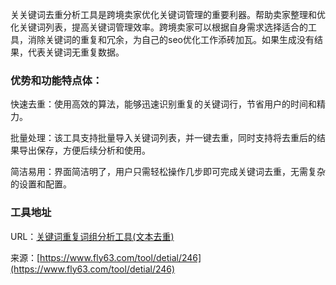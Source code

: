 关关键词去重分析工具是跨境卖家优化关键词管理的重要利器。帮助卖家整理和优化关键词列表，提高关键词管理效率。跨境卖家可以根据自身需求选择适合的工具，消除关键词的重复和冗余，为自己的seo优化工作添砖加瓦。如果生成没有结果，代表关键词无重复数据。

### 优势和功能特点体：
快速去重：使用高效的算法，能够迅速识别重复的关键词行，节省用户的时间和精力。

批量处理：该工具支持批量导入关键词列表，并一键去重，同时支持将去重后的结果导出保存，方便后续分析和使用。

简洁易用：界面简洁明了，用户只需轻松操作几步即可完成关键词去重，无需复杂的设置和配置。

### 工具地址
URL：[关键词重复词组分析工具(文本去重)](https://www.fly63.com/tool/keywordParticiple/)

来源：[https://www.fly63.com/tool/detial/246](https://www.fly63.com/tool/detial/246)